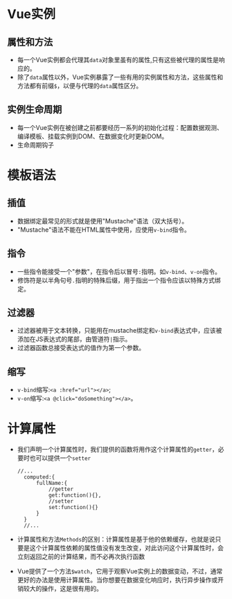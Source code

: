 # Vue实例

## 属性和方法

- 每一个Vue实例都会代理其`data`对象里虽有的属性,只有这些被代理的属性是响应的。
- 除了`data`属性以外，Vue实例暴露了一些有用的实例属性和方法，这些属性和方法都有前缀`$`，以便与代理的`data`属性区分。

## 实例生命周期

- 每一个Vue实例在被创建之前都要经历一系列的初始化过程：配置数据观测、编译模板、挂载实例到DOM、在数据变化时更新DOM。
- 生命周期钩子

# 模板语法

## 插值

- 数据绑定最常见的形式就是使用"Mustache"语法（双大括号）。
- "Mustache"语法不能在HTML属性中使用，应使用`v-bind`指令。

## 指令

- 一些指令能接受一个"参数"，在指令后以冒号`:`指明。如`v-bind`、`v-on`指令。
- 修饰符是以半角句号`.`指明的特殊后缀，用于指出一个指令应该以特殊方式绑定。

## 过滤器

- 过滤器被用于文本转换，只能用在mustache绑定和`v-bind`表达式中，应该被添加在JS表达式的尾部，由管道符`|`指示。
- 过滤器函数总接受表达式的值作为第一个参数。

## 缩写

- `v-bind`缩写:`<a :href="url"></a>`;
- `v-on`缩写:`<a @click="doSomething"></a>`。

# 计算属性

- 我们声明一个计算属性时，我们提供的函数将用作这个计算属性的`getter`，必要时也可以提供一个`setter`

  ```
  //...
    computed:{
        fullName:{
            //getter
            get:function(){},
            //setter
            set:function(){}
        }
    }
    //...
  ```

- 计算属性和方法`Methods`的区别：计算属性是基于他的依赖缓存，也就是说只要是这个计算属性依赖的属性值没有发生改变，对此访问这个计算属性时，会立刻返回之前的计算结果，而不必再次执行函数

- Vue提供了一个方法`$watch`，它用于观察Vue实例上的数据变动，不过，通常更好的办法是使用计算属性。当你想要在数据变化响应时，执行异步操作或开销较大的操作，这是很有用的。

